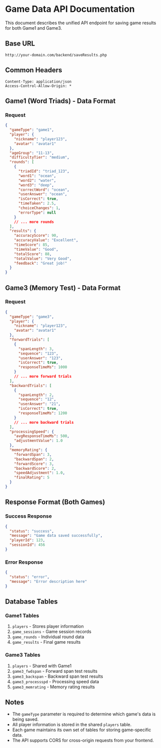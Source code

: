 # Game Data API Documentation

This document describes the unified API endpoint for saving game results for both Game1 and Game3.

## Base URL
```
http://your-domain.com/backend/saveResults.php
```

## Common Headers
```
Content-Type: application/json
Access-Control-Allow-Origin: *
```

## Game1 (Word Triads) - Data Format

### Request
```json
{
  "gameType": "game1",
  "player": {
    "nickname": "player123",
    "avatar": "avatar1"
  },
  "ageGroup": "11-13",
  "difficultyTier": "medium",
  "rounds": [
    {
      "triadId": "triad_123",
      "word1": "ocean",
      "word2": "water",
      "word3": "deep",
      "correctWord": "ocean",
      "userAnswer": "ocean",
      "isCorrect": true,
      "timeTaken": 2.5,
      "choiceChanges": 1,
      "errorType": null
    }
    // ... more rounds
  ],
  "results": {
    "accuracyScore": 90,
    "accuracyValue": "Excellent",
    "timeScore": 85,
    "timeValue": "Good",
    "totalScore": 88,
    "totalValue": "Very Good",
    "feedback": "Great job!"
  }
}
```

## Game3 (Memory Test) - Data Format

### Request
```json
{
  "gameType": "game3",
  "player": {
    "nickname": "player123",
    "avatar": "avatar1"
  },
  "forwardTrials": [
    {
      "spanLength": 3,
      "sequence": "123",
      "userAnswer": "123",
      "isCorrect": true,
      "responseTimeMs": 1000
    }
    // ... more forward trials
  ],
  "backwardTrials": [
    {
      "spanLength": 2,
      "sequence": "12",
      "userAnswer": "21",
      "isCorrect": true,
      "responseTimeMs": 1200
    }
    // ... more backward trials
  ],
  "processingSpeed": {
    "avgResponseTimeMs": 500,
    "adjustmentValue": 1.0
  },
  "memoryRating": {
    "forwardSpan": 3,
    "backwardSpan": 2,
    "forwardScore": 3,
    "backwardScore": 2,
    "speedAdjustment": 1.0,
    "finalRating": 5
  }
}
```

## Response Format (Both Games)

### Success Response
```json
{
  "status": "success",
  "message": "Game data saved successfully",
  "playerId": 123,
  "sessionId": 456
}
```

### Error Response
```json
{
  "status": "error",
  "message": "Error description here"
}
```

## Database Tables

### Game1 Tables
1. `players` - Stores player information
2. `game_sessions` - Game session records
3. `game_rounds` - Individual round data
4. `game_results` - Final game results

### Game3 Tables
1. `players` - Shared with Game1
2. `game3_fwdspan` - Forward span test results
3. `game3_backspan` - Backward span test results
4. `game3_processspd` - Processing speed data
5. `game3_memrating` - Memory rating results

## Notes
- The `gameType` parameter is required to determine which game's data is being saved.
- All player information is stored in the shared `players` table.
- Each game maintains its own set of tables for storing game-specific data.
- The API supports CORS for cross-origin requests from your frontend.
